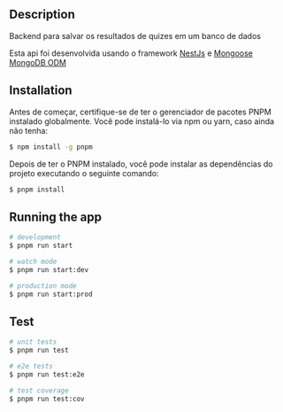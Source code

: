 ## Description
Backend para salvar os resultados de quizes em um banco de dados

Esta api foi desenvolvida usando o framework [NestJs](https://github.com/nestjs/nest) e [Mongoose MongoDB ODM](https://mongoosejs.com/) 

## Installation
Antes de começar, certifique-se de ter o gerenciador de pacotes PNPM instalado globalmente. Você pode instalá-lo via npm ou yarn, caso ainda não tenha:
```bash
$ npm install -g pnpm
```

Depois de ter o PNPM instalado, você pode instalar as dependências do projeto executando o seguinte comando:
```bash
$ pnpm install
```

## Running the app

```bash
# development
$ pnpm run start

# watch mode
$ pnpm run start:dev

# production mode
$ pnpm run start:prod
```

## Test

```bash
# unit tests
$ pnpm run test

# e2e tests
$ pnpm run test:e2e

# test coverage
$ pnpm run test:cov
```
